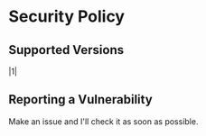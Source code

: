 # Security Policy

## Supported Versions
|1|
## Reporting a Vulnerability

Make an issue and I'll check it as soon as possible.


